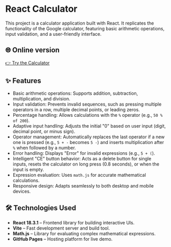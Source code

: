 # React Calculator

This project is a calculator application built with React. It replicates the functionality of the Google calculator, featuring basic arithmetic operations, input validation, and a user-friendly interface.

## 🌐 Online version
[👉 Try the Calculator](https://oleknap-dev.github.io/react-calculator/)

## ✨ Features
- Basic arithmetic operations: Supports addition, subtraction, multiplication, and division.
- Input validation: Prevents invalid sequences, such as pressing multiple operators in a row, multiple decimal points, or leading zeros.
- Percentage handling: Allows calculations with the `%` operator (e.g., `50 % of 200`).
- Adaptive input handling: Adjusts the initial "0" based on user input (digit, decimal point, or minus sign).
- Operator management: Automatically replaces the last operator if a new one is pressed (e.g., `5 + -` becomes `5 -`) and inserts multiplication after `%` when followed by a number.
- Error handling: Displays "Error" for invalid expressions (e.g., `5 + (`).
- Intelligent "CE" button behavior: Acts as a delete button for single inputs, resets the calculator on long press (0.8 seconds), or when the input is empty.
- Expression evaluation: Uses `math.js` for accurate mathematical calculations.
- Responsive design: Adapts seamlessly to both desktop and mobile devices.

## 🛠️ Technologies Used
- **React 18.3.1** – Frontend library for building interactive UIs.
- **Vite** – Fast development server and build tool.
- **Math.js** – Library for evaluating complex mathematical expressions.
- **GitHub Pages** – Hosting platform for live demo.

